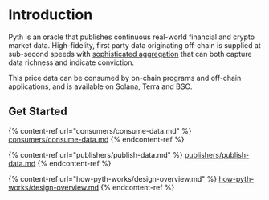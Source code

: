 # Introduction

Pyth is an oracle that publishes continuous real-world financial and crypto market data. High-fidelity, first party data originating off-chain is supplied at sub-second speeds with [sophisticated aggregation](how-pyth-works/price-aggregation.md) that can both capture data richness and indicate conviction.

This price data can be consumed by on-chain programs and off-chain applications, and is available on Solana, Terra and BSC.

## Get Started

{% content-ref url="consumers/consume-data.md" %}
[consumers/consume-data.md](consumers/consume-data.md)
{% endcontent-ref %}

{% content-ref url="publishers/publish-data.md" %}
[publishers/publish-data.md](publishers/publish-data.md)
{% endcontent-ref %}

{% content-ref url="how-pyth-works/design-overview.md" %}
[how-pyth-works/design-overview.md](how-pyth-works/design-overview.md)
{% endcontent-ref %}

